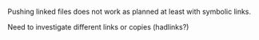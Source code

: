 Pushing linked files does not work as planned at least with symbolic links.

Need to investigate different links or copies (hadlinks?)
